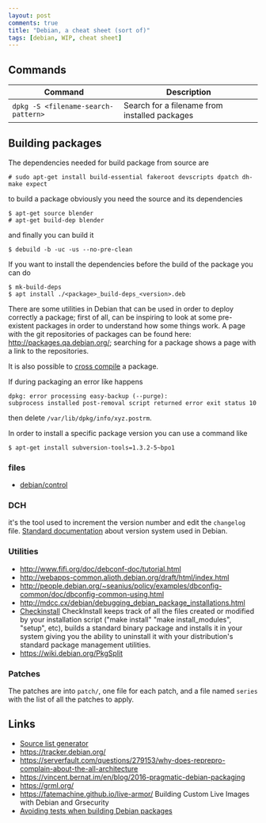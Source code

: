 ```yaml
---
layout: post
comments: true
title: "Debian, a cheat sheet (sort of)"
tags: [debian, WIP, cheat sheet]
---
```


## Commands

| Command | Description |
|---------|-------------|
| ``dpkg -S <filename-search-pattern>`` | Search for a filename from installed packages |

## Building packages

The dependencies needed for build package from source are

    # sudo apt-get install build-essential fakeroot devscripts dpatch dh-make expect

to build a package obviously you need the source and its dependencies

    $ apt-get source blender
    # apt-get build-dep blender

and finally you can build it

    $ debuild -b -uc -us --no-pre-clean

If you want to install the dependencies before the build of the package you can do

```
$ mk-build-deps
$ apt install ./<package>_build-deps_<version>.deb
```

There are some utilities in Debian that can be used in order to deploy correctly a package;
first of all, can be inspiring to look at some pre-existent packages in order to understand
how some things work. A page with the git repositories of packages can be found here: http://packages.qa.debian.org/;
searching for a package shows a page with a link to the repositories.

It is also possible to [cross compile](https://wiki.debian.org/CrossCompiling) a package.

If during packaging an error like happens

    dpkg: error processing easy-backup (--purge):
    subprocess installed post-removal script returned error exit status 10

then delete `/var/lib/dpkg/info/xyz.postrm`.

In order to install a specific package version you can use a command like

    $ apt-get install subversion-tools=1.3.2-5~bpo1

### files

 - [debian/control](https://www.debian.org/doc/debian-policy/ch-controlfields.html)

### DCH

it's the tool used to increment the version number and edit the ``changelog`` file.
[Standard documentation](https://www.debian.org/doc/debian-policy/ch-controlfields.html#s-f-Version) about
version system used in Debian.

### Utilities

 - http://www.fifi.org/doc/debconf-doc/tutorial.html
 - http://webapps-common.alioth.debian.org/draft/html/index.html
 - http://people.debian.org/~seanius/policy/examples/dbconfig-common/doc/dbconfig-common-using.html
 - http://mdcc.cx/debian/debugging_debian_package_installations.html
 - [Checkinstall](http://wiki.debian.org/CheckInstall) CheckInstall keeps track of all the files created or modified by your installation script ("make install" "make install_modules", "setup", etc), builds a standard binary package and installs it in your system giving you the ability to uninstall it with your distribution's standard package management utilities.
 - https://wiki.debian.org/PkgSplit

### Patches

The patches are into ``patch/``, one file for each patch, and a file named ``series`` with the list of all the patches
to apply.

## Links

 - [Source list generator](http://debgen.simplylinux.ch/)
 - https://tracker.debian.org/
 - https://serverfault.com/questions/279153/why-does-reprepro-complain-about-the-all-architecture
 - https://vincent.bernat.im/en/blog/2016-pragmatic-debian-packaging
 - https://grml.org/
 - https://fatemachine.github.io/live-armor/ Building Custom Live Images with Debian and Grsecurity
 - [Avoiding tests when building Debian packages](https://iomem.com/archives/18-Avoiding-tests-when-building-Debian-packages.html)

